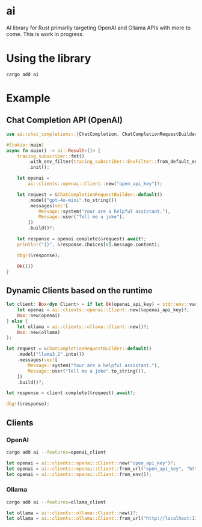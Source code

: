 # ai

AI library for Rust primarily targeting OpenAI and Ollama APIs with more to come. This is work in progress.

# Using the library

```
cargo add ai
```

# Example

## Chat Completion API (OpenAI)

```rust
use ai::chat_completions::{ChatCompletion, ChatCompletionRequestBuilder, Messages};

#[tokio::main]
async fn main() -> ai::Result<()> {
    tracing_subscriber::fmt()
        .with_env_filter(tracing_subscriber::EnvFilter::from_default_env())
        .init();

    let openai =
        ai::clients::openai::Client::new("open_api_key")?;

    let request = &ChatCompletionRequestBuilder::default()
        .model("gpt-4o-mini".to_string())
        .messages(vec![
            Message::system("Your are a helpful assistant."),
            Message::user("Tell me a joke"),
        ])
        .build()?;

    let response = openai.complete(&request).await?;
    println!("{}", &response.choices[0].message.content);

    dbg!(&response);

    Ok(())
}
```

## Dynamic Clients based on the runtime

```rust
let client: Box<dyn Client> = if let Ok(openai_api_key) = std::env::var("OPENAI_API_KEY") {
    let openai = ai::clients::openai::Client::new(&openai_api_key)?;
    Box::new(openai)
} else {
    let ollama = ai::clients::ollama::Client::new()?;
    Box::new(ollama)
};

let request = &ChatCompletionRequestBuilder::default()
    .model("llama3.2".into())
    .messages(vec![
        Message::system("Your are a helpful assistant."),
        Message::user("Tell me a joke".to_string()),
    ])
    .build()?;

let response = client.complete(&request).await?;

dbg!(&response);
```

## Clients

### OpenAI

```sh
cargo add ai --features=openai_client
```

```rust
let openai = ai::clients::openai::Client::new("open_api_key")?;
let openai = ai::clients::openai::Client::from_url("open_api_key", "http://api.openai.com/v1")?;
let openai = ai::clients::openai::Client::from_env()?;
```

### Ollama

```sh
cargo add ai --features=ollama_client
```

```rust
let ollama = ai::clients::ollama::Client::new()?;
let ollama = ai::clients::ollama::Client::from_url("http://localhost:11434")?;
```
